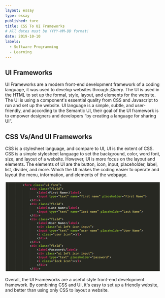 ```yaml
---
layout: essay
type: essay
published: ture
title: CSS To UI Frameworks
# All dates must be YYYY-MM-DD format!
date: 2019-10-10
labels:
  - Software Programming
  - Learning
---
```


## UI Frameworks

  
UI Frameworks are a modern front-end development framework of a coding language, it was used to develop websites through jQuery. The UI is used in the HTML to set up the formal, style, layout, and elements for the website. The UI is using a component's essential quality from CSS and Javascript to run and set up the website. UI language is a simple, subtle, and user-friendly, and according to the Semantic UI, their goal of the UI framework is to empower designers and developers “by creating a language for sharing UI”.


## CSS Vs/And UI Frameworks

  CSS is a stylesheet language, and compare to UI, UI is the extent of CSS. CSS is a simple stylesheet language to set the background, color, word font, size, and layout of a website. However, UI is more focus on the layout and elements. The elements of UI are the button, icon, input, placeholder, label, list, divider, and more. Which the UI makes the coding easier to operate and layout the menu, information, and elements of the webpage.
  

<img class="ui rounded image" src="../images/UI.png">

Overall, the UI Frameworks are a useful style front-end development framework. By combining CSS and UI, it's easy to set up a friendly website, and better than using only CSS to layout a website.
